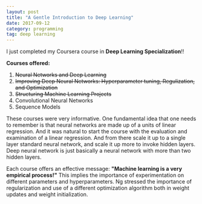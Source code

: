 ```yaml
---
layout: post
title: "A Gentle Introduction to Deep Learning"
date: 2017-09-12
category: programming 
tag: deep learning
---
```


I just completed my Coursera course in **Deep Learning Specialization**!!

**Courses offered:**
1. ~~Neural Networks and Deep Learning~~
2. ~~Improving Deep Neural Networks: Hyperparameter tuning, Regulization, and Optimization~~ 
3. ~~Structuring Machine Learning Projects~~
4. Convolutional Neural Networks
5. Sequence Models

These courses were very informative. One fundamental idea that one needs to remember is that neural networks are made up of a units of linear regression. And it was natural to start the course with the evaluation and examination of a linear regression. And from there scale it up to a single layer standard neural network, and scale it up more to invoke hidden layers. Deep neural network is just basically a neural network with more than two hidden layers. 


Each course offers an effective message: **"Machine learning is a very empirical process!"** This implies the importance of experimentation on different parameters and hyperparameters. Ng stressed the importance of regularization and use of a different optimization algorithm both in weight updates and weight initialization. 




